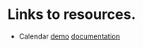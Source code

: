 # Links to resources.

* Calendar [demo](http://neformal13.github.io/TeamvoyFrontend/javascript/calendar) [documentation](http://neformal13.github.io/TeamvoyFrontend/javascript/calendar/documentation/)
